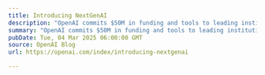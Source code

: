 ```yaml
---
title: Introducing NextGenAI
description: "OpenAI commits $50M in funding and tools to leading institutions."
summary: "OpenAI commits $50M in funding and tools to leading institutions."
pubDate: Tue, 04 Mar 2025 06:00:00 GMT
source: OpenAI Blog
url: https://openai.com/index/introducing-nextgenai

---
```


